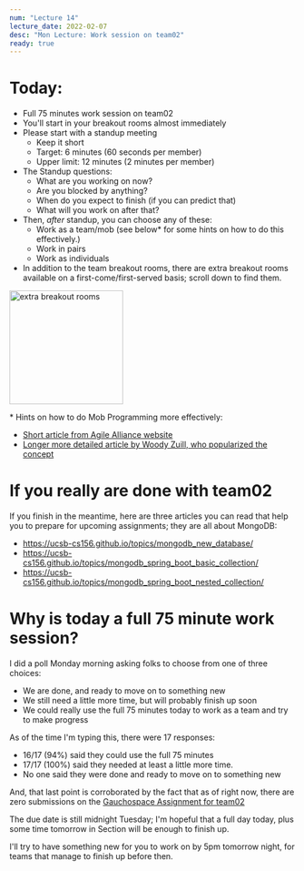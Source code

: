 ```yaml
---
num: "Lecture 14"
lecture_date: 2022-02-07
desc: "Mon Lecture: Work session on team02"
ready: true
---
```


# Today:

* Full 75 minutes work session on team02
* You'll start in your breakout rooms almost immediately
* Please start with a standup meeting
  - Keep it short
  - Target: 6 minutes (60 seconds per member)
  - Upper limit: 12 minutes (2 minutes per member)
* The Standup questions:
  - What are you working on now?
  - Are you blocked by anything?
  - When do you expect to finish (if you can predict that)
  - What will you work on after that?
* Then, *after* standup, you can choose any of these:
  - Work as a team/mob (see below\* for some hints on how to do this effectively.)
  - Work in pairs
  - Work as individuals
* In addition to the team breakout rooms, there are extra breakout rooms available on a first-come/first-served basis; scroll down to find them.

<img alt="extra breakout rooms" src="https://user-images.githubusercontent.com/1119017/152851723-269f09b4-c7c5-4fed-83d5-c6b479bfcb47.png" width="200" />


\* Hints on how to do Mob Programming more effectively:
* [Short article from Agile Alliance website](https://www.agilealliance.org/glossary/mob-programming/)
* [Longer more detailed article by Woody Zuill, who popularized the concept](https://www.agilealliance.org/resources/experience-reports/mob-programming-agile2014/)

# If you really are done with team02

If you finish in the meantime, here are three articles you can read that help you to prepare for upcoming assignments; they are all about MongoDB:
* <https://ucsb-cs156.github.io/topics/mongodb_new_database/>
* <https://ucsb-cs156.github.io/topics/mongodb_spring_boot_basic_collection/>
* <https://ucsb-cs156.github.io/topics/mongodb_spring_boot_nested_collection/>

# Why is today a full 75 minute work session?

I did a poll Monday morning asking folks to choose from one of three choices:

* We are done, and ready to move on to something new
* We still need a little more time, but will probably finish up soon    
* We could really use the full 75 minutes today to work as a team and try to make progress   

As of the time I'm typing this, there were 17 responses:
* 16/17 (94%) said they could use the full 75 minutes
* 17/17 (100%) said they needed at least a little more time.
* No one said they were done and ready to move on to something new

And, that last point is corroborated by the fact that as of right now, there are zero submissions on the 
[Gauchospace Assignment for team02](https://gauchospace.ucsb.edu/courses/mod/assign/view.php?id=948148)

The due date is still midnight Tuesday; I'm hopeful that a full day today, plus some time tomorrow in Section will be
enough to finish up. 

I'll try to have something new for you to work on by 5pm tomorrow night, for teams that manage to finish up before then.


